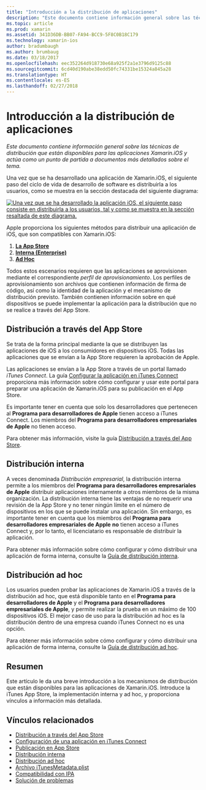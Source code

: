 ```yaml
---
title: "Introducción a la distribución de aplicaciones"
description: "Este documento contiene información general sobre las técnicas de distribución que están disponibles para las aplicaciones de Xamarin.iOS y actúa como un punto de partida a documentos más detallados sobre el tema."
ms.topic: article
ms.prod: xamarin
ms.assetid: 341D36DB-BB07-FA94-BCC9-5F8C0B18C179
ms.technology: xamarin-ios
author: bradumbaugh
ms.author: brumbaug
ms.date: 03/18/2017
ms.openlocfilehash: eec352264d918730e68a925f2a1e3796d9125c88
ms.sourcegitcommit: 6cd40d190abe38edd50fc74331be15324a845a28
ms.translationtype: HT
ms.contentlocale: es-ES
ms.lasthandoff: 02/27/2018
---
```

# <a name="app-distribution-overview"></a>Introducción a la distribución de aplicaciones

_Este documento contiene información general sobre las técnicas de distribución que están disponibles para las aplicaciones Xamarin.iOS y actúa como un punto de partida a documentos más detallados sobre el tema._

Una vez que se ha desarrollado una aplicación de Xamarin.iOS, el siguiente paso del ciclo de vida de desarrollo de software es distribuirla a los usuarios, como se muestra en la sección destacada del siguiente diagrama:


[![](images/publishingdiagram.png "Una vez que se ha desarrollado la aplicación iOS, el siguiente paso consiste en distribuirla a los usuarios, tal y como se muestra en la sección resaltada de este diagrama.")](images/publishingdiagram.png)


Apple proporciona los siguientes métodos para distribuir una aplicación de iOS, que son compatibles con Xamarin.iOS:

1. [**La App Store**](#App_Store_Distribution)
2. [**Interna (Enterprise)**](#In-House_Distribution)
2. [**Ad Hoc**](#Ad_Hoc_Distribution)

Todos estos escenarios requieren que las aplicaciones se aprovisionen mediante el correspondiente *perfil de aprovisionamiento*. Los perfiles de aprovisionamiento son archivos que contienen información de firma de código, así como la identidad de la aplicación y el mecanismo de distribución previsto. También contienen información sobre en qué dispositivos se puede implementar la aplicación para la distribución que no se realice a través del App Store.

## <a name="app-store-distribution"></a>Distribución a través del App Store

Se trata de la forma principal mediante la que se distribuyen las aplicaciones de iOS a los consumidores en dispositivos iOS. Todas las aplicaciones que se envían a la App Store requieren la aprobación de Apple.

Las aplicaciones se envían a la App Store a través de un portal llamado *iTunes Connect*. La guía [Configurar la aplicación en iTunes Connect](~/ios/deploy-test/app-distribution/app-store-distribution/itunesconnect.md) proporciona más información sobre cómo configurar y usar este portal para preparar una aplicación de Xamarin.iOS para su publicación en el App Store.

Es importante tener en cuenta que solo los desarrolladores que pertenecen al **Programa para desarrolladores de Apple** tienen acceso a iTunes Connect. Los miembros del **Programa para desarrolladores empresariales de Apple** no tienen acceso.

Para obtener más información, visite la guía [Distribución a través del App Store](~/ios/deploy-test/app-distribution/app-store-distribution/index.md).

## <a name="in-house-distribution"></a>Distribución interna

A veces denominada *Distribución empresarial*, la distribución interna permite a los miembros del **Programa para desarrolladores empresariales de Apple** distribuir aplicaciones internamente a otros miembros de la misma organización. La distribución interna tiene las ventajas de no requerir una revisión de la App Store y no tener ningún límite en el número de dispositivos en los que se puede instalar una aplicación. Sin embargo, es importante tener en cuenta que los miembros del **Programa para desarrolladores empresariales de Apple** **no** tienen acceso a iTunes Connect y, por lo tanto, el licenciatario es responsable de distribuir la aplicación.

Para obtener más información sobre cómo configurar y cómo distribuir una aplicación de forma interna, consulte la [Guía de distribución interna](~/ios/deploy-test/app-distribution/in-house-distribution.md).


## <a name="ad-hoc-distribution"></a>Distribución ad hoc

Los usuarios pueden probar las aplicaciones de Xamarin.iOS a través de la distribución ad hoc, que está disponible tanto en el **Programa para desarrolladores de Apple** y el **Programa para desarrolladores empresariales de Apple**, y permite realizar la prueba en un máximo de 100 dispositivos iOS. El mejor caso de uso para la distribución ad hoc es la distribución dentro de una empresa cuando iTunes Connect no es una opción.

Para obtener más información sobre cómo configurar y cómo distribuir una aplicación de forma interna, consulte la [Guía de distribución ad hoc](~/ios/deploy-test/app-distribution/ad-hoc-distribution.md).

## <a name="summary"></a>Resumen

Este artículo le da una breve introducción a los mecanismos de distribución que están disponibles para las aplicaciones de Xamarin.iOS. Introduce la iTunes App Store, la implementación interna y ad hoc, y proporciona vínculos a información más detallada.

## <a name="related-links"></a>Vínculos relacionados

- [Distribución a través del App Store](~/ios/deploy-test/app-distribution/app-store-distribution/index.md)
- [Configuración de una aplicación en iTunes Connect](~/ios/deploy-test/app-distribution/app-store-distribution/itunesconnect.md)
- [Publicación en App Store](~/ios/deploy-test/app-distribution/app-store-distribution/publishing-to-the-app-store.md)
- [Distribución interna](~/ios/deploy-test/app-distribution/in-house-distribution.md)
- [Distribución ad hoc](~/ios/deploy-test/app-distribution/ad-hoc-distribution.md)
- [Archivo iTunesMetadata.plist](~/ios/deploy-test/app-distribution/itunesmetadata.md)
- [Compatibilidad con IPA](~/ios/deploy-test/app-distribution/ipa-support.md)
- [Solución de problemas](~/ios/deploy-test/troubleshooting.md)
